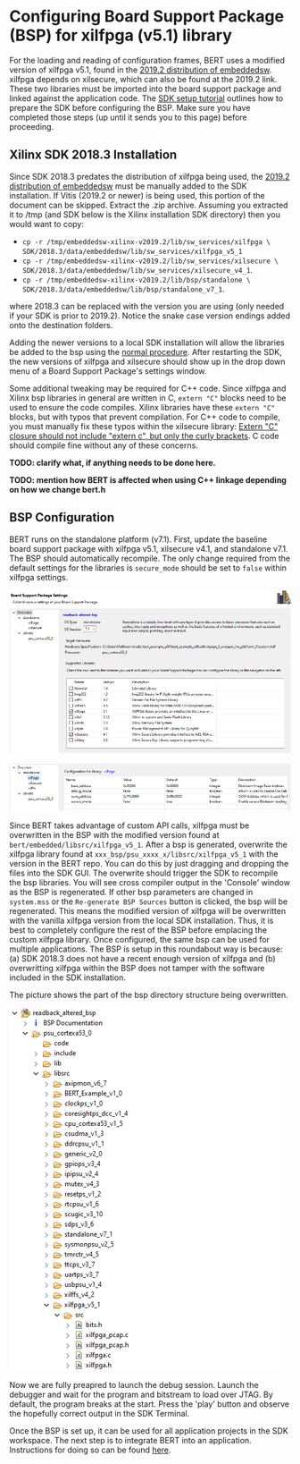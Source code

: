 Configuring Board Support Package (BSP) for xilfpga (v5.1) library
========================

For the loading and reading of configuration frames, BERT uses a modified version of xilfpga v5.1, found in the [2019.2 distribution of embeddedsw](https://github.com/Xilinx/embeddedsw/releases/tag/xilinx-v2019.2). xilfpga depends on xilsecure, which can also be found at the 2019.2 link. These two libraries must be imported into the board support package and linked against the application code. The [SDK setup tutorial](../tutorials/sdksetup.md) outlines how to prepare the SDK before configuring the BSP.  Make sure you have completed those steps (up until it sends you to this page) before proceeding.

## Xilinx SDK 2018.3 Installation

Since SDK 2018.3 predates the distribution of xilfpga being used, the [2019.2 distribution of embeddedsw](https://github.com/Xilinx/embeddedsw/releases/tag/xilinx-v2019.2) must be manually added to the SDK installation. If Vitis (2019.2 or newer) is being used, this portion of the document can be skipped. Extract the .zip archive.  Assuming you extracted it to /tmp (and SDK below is the Xilinx installation SDK directory) then you would want to copy:

* `cp -r /tmp/embeddedsw-xilinx-v2019.2/lib/sw_services/xilfpga \       SDK/2018.3/data/embeddedsw/lib/sw_services/xilfpga_v5_1`
* `cp -r /tmp/embeddedsw-xilinx-v2019.2/lib/sw_services/xilsecure \        SDK/2018.3/data/embeddedsw/lib/sw_services/xilsecure_v4_1`.
* `cp -r /tmp/embeddedsw-xilinx-v2019.2/lib/bsp/standalone \        SDK/2018.3/data/embeddedsw/lib/bsp/standalone_v7_1`.

where 2018.3 can be replaced with the version you are using (only needed if your SDK is prior to 2019.2). Notice the snake case version endings added onto the destination folders. 

Adding the newer versions to a local SDK installation will allow the libraries be added to the bsp using the [normal procedure](../tutorials/sdksetup.md). After restarting the SDK, the new versions of xilfpga and xilsecure should show up in the drop down menu of a Board Support Package's settings window.

Some additional tweaking may be required for C++ code. Since xilfpga and Xilinx bsp libraries in general are written in C, `extern "C"` blocks need to be used to ensure the code compiles. Xilinx libraries have these `extern "C"` blocks, but with typos that prevent compilation. For C++ code to compile, you must manually fix these typos within the xilsecure library: [Extern "C" closure should not include "extern c", but only the curly brackets](https://github.com/Xilinx/embeddedsw/pull/115). C code should compile fine without any of these concerns.

**TODO: clarify what, if anything needs to be done here.**

**TODO: mention how BERT is affected when using C++ linkage depending on how we change bert.h**

## BSP Configuration
BERT runs on the standalone platform (v7.1). First, update the baseline board support package with xilfpga v5.1, xilsecure v4.1, and standalone v7.1. The BSP should automatically recompile. The only change required from the default settings for the libraries is `secure_mode` should be set to `false` within xilfpga settings.

![Example of BSP configuration](../images/bspsettings.png)

![Example of xilfpga configuration](../images/xilfpgasettings.png)

Since BERT takes advantage of custom API calls, xilfpga must be overwritten in the BSP with the modified version found at `bert/embedded/libsrc/xilfpga_v5_1`. After a bsp is generated, overwrite the xilfpga library found at `xxx_bsp/psu_xxxx_x/libsrc/xilfpga_v5_1` with the version in the BERT repo. You can do this by just dragging and dropping the files into the SDK GUI. The overwrite should trigger the SDK to recompile the bsp libraries. You will see cross compiler output in the 'Console' window as the BSP is regenerated. If other bsp parameters are changed in `system.mss` or the `Re-generate BSP Sources` button is clicked, the bsp will be regenerated. This means the modified version of xilfpga will be overwritten with the vanilla xilfpga version from the local SDK installation. Thus, it is best to completely configure the rest of the BSP before emplacing the custom xilfpga library. Once configured, the same bsp can be used for multiple applications. The BSP is setup in this roundabout way is because: (a) SDK 2018.3 does not have a recent enough version of xilfpga and (b) overwritting xilfpga within the BSP does not tamper with the software included in the SDK installation. 

The picture shows the part of the bsp directory structure being overwritten.

![Example of BSP directory structure](../images/bspdirectory.png)

Now we are fully preapred to launch the debug session. Launch the debugger and wait for the program and bitstream to load over JTAG. By default, the program breaks at the start. Press the 'play' button and observe the hopefully correct output in the SDK Terminal.

Once the BSP is set up, it can be used for all application projects in the SDK workspace. The next step is to integrate BERT into an application. Instructions for doing so can be found [here](bert.md).
